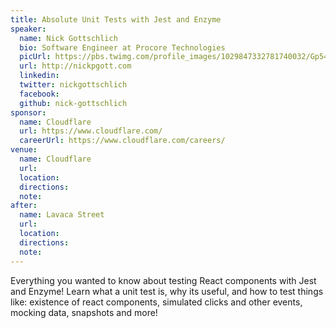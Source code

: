 ```yaml
---
title: Absolute Unit Tests with Jest and Enzyme
speaker:
  name: Nick Gottschlich
  bio: Software Engineer at Procore Technologies
  picUrl: https://pbs.twimg.com/profile_images/1029847332781740032/Gp54dk3Z_400x400.jpg
  url: http://nickpgott.com
  linkedin:
  twitter: nickgottschlich
  facebook:
  github: nick-gottschlich
sponsor:
  name: Cloudflare
  url: https://www.cloudflare.com/
  careerUrl: https://www.cloudflare.com/careers/
venue:
  name: Cloudflare
  url:
  location:
  directions:
  note:
after:
  name: Lavaca Street
  url:
  location:
  directions:
  note:
---
```


Everything you wanted to know about testing React components with Jest and Enzyme! Learn what a unit test is, why its useful, and how to test things like: existence of react components, simulated clicks and other events, mocking data, snapshots and more!
